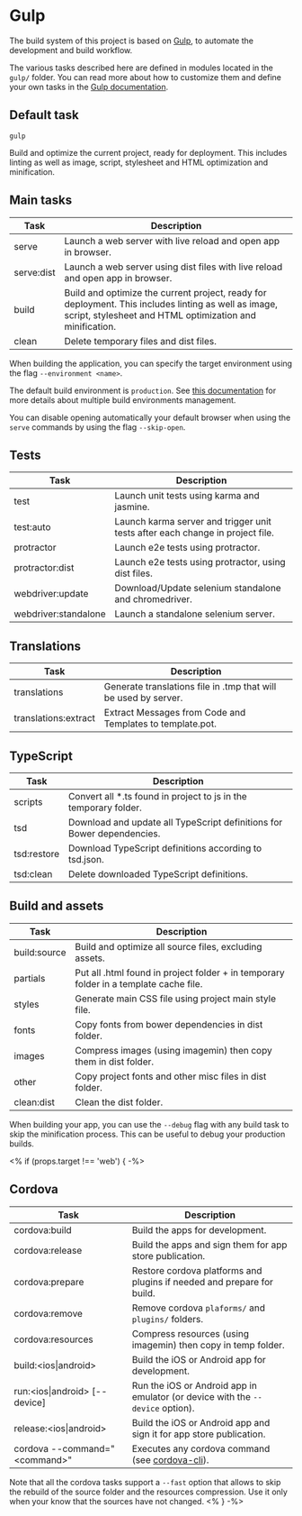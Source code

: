 # Gulp

The build system of this project is based on [Gulp](http://gulpjs.com), to automate the development and build workflow.

The various tasks described here are defined in modules located in the `gulp/` folder. You can read more about how to
customize them and define your own tasks in the
[Gulp documentation](https://github.com/gulpjs/gulp/blob/master/docs/getting-started.md).

## Default task
```
gulp
```

Build and optimize the current project, ready for deployment.
This includes linting as well as image, script, stylesheet and HTML optimization and minification.

## Main tasks

Task       | Description
-----------|----------------------------------------------------------------------------------------------------------
serve      | Launch a web server with live reload and open app in browser.
serve:dist | Launch a web server using dist files with live reload and open app in browser.
build      | Build and optimize the current project, ready for deployment. This includes linting as well as image, script, stylesheet and HTML optimization and minification.
clean      | Delete temporary files and dist files.

When building the application, you can specify the target environment using the flag `--environment <name>`.

The default build environment is `production`. See [this documentation](docs/build-environments.md) for more details
about multiple build environments management.

You can disable opening automatically your default browser when using the `serve` commands by using the flag
`--skip-open`.

## Tests

Task                 | Description
---------------------|------------------------------------------------------------------------------------------------
test                 | Launch unit tests using karma and jasmine.
test:auto            | Launch karma server and trigger unit tests after each change in project file.
protractor           | Launch e2e tests using protractor.
protractor:dist      | Launch e2e tests using protractor, using dist files.
webdriver:update     | Download/Update selenium standalone and chromedriver.
webdriver:standalone | Launch a standalone selenium server.

## Translations

Task                 | Description
---------------------|------------------------------------------------------------------------------------------------
translations         | Generate translations file in .tmp that will be used by server.
translations:extract | Extract Messages from Code and Templates to template.pot.

## TypeScript

Task        | Description
------------|---------------------------------------------------------------------------------------------------------
scripts     | Convert all *.ts found in project to js in the temporary folder.
tsd         | Download and update all TypeScript definitions for Bower dependencies.
tsd:restore | Download TypeScript definitions according to tsd.json.
tsd:clean   | Delete downloaded TypeScript definitions.

## Build and assets

Task         | Description
-------------|--------------------------------------------------------------------------------------------------------
build:source | Build and optimize all source files, excluding assets.
partials     | Put all .html found in project folder + in temporary folder in a template cache file.
styles       | Generate main CSS file using project main style file.
fonts        | Copy fonts from bower dependencies in dist folder.
images       | Compress images (using imagemin) then copy them in dist folder.
other        | Copy project fonts and other misc files in dist folder.
clean:dist   | Clean the dist folder.

When building your app, you can use the `--debug` flag with any build task to skip the minification process. This can
be useful to debug your production builds.

<% if (props.target !== 'web') { -%>
## Cordova

Task                                  | Description
--------------------------------------|-------------------------------------------------------------------------------
cordova:build                         | Build the apps for development.
cordova:release                       | Build the apps and sign them for app store publication.
cordova:prepare                       | Restore cordova platforms and plugins if needed and prepare for build.
cordova:remove                        | Remove cordova `plaforms/` and `plugins/` folders.
cordova:resources                     | Compress resources (using imagemin) then copy in temp folder.
build:&lt;ios&#124;android>           | Build the iOS or Android app for development.
run:&lt;ios&#124;android> [--device]  | Run the iOS or Android app in emulator (or device with the `--device` option).
release:&lt;ios&#124;android>         | Build the iOS or Android app and sign it for app store publication.
cordova --command="&lt;command>"      | Executes any cordova command (see [cordova-cli](https://github.com/apache/cordova-cli)).

Note that all the cordova tasks support a `--fast` option that allows to skip the rebuild of the source folder and
the resources compression. Use it only when your know that the sources have not changed.
<% } -%>
